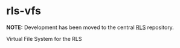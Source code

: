 # rls-vfs
**NOTE:** Development has been moved to the central [RLS](https://github.com/rust-lang/rls) repository.

Virtual File System for the RLS
